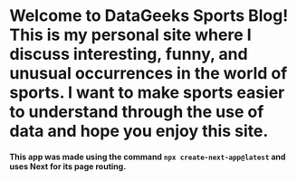 <h1>Welcome to DataGeeks Sports Blog! This is my personal site where I discuss interesting, funny, and unusual occurrences in the world of sports. I want to make
sports easier to understand through the use of data and hope you enjoy this site. </h1>
<h4>This app was made using the command <code>npx create-next-app@latest</code> and uses Next for its page routing. 